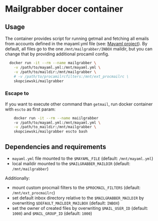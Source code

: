 # Mailgrabber docer container

## Usage

The container provides script for running getmail and fetching all emails from accounts defined in the mayaml.yml file (see: [Mayaml project][mayaml_url]). 
By default, all files go to the one `/mnt/mailgrabber/INBOX` maildir, but you can change that by providing additional procamil config.

```bash
  docker run -it --rm --name mailgrabber \
    -v /path/to/mayaml.yml:/mnt/mayaml.yml \
    -v /path/to/maildir:/mnt/mailgrabber \
    # -v /path/to/procamilrcfilters:/mnt/ext_procmailrc \
    skopciewski/mailgrabber
```

### Escape to

If you want to execute other command than `getmail`, run docker container with `escto` as first param:

```bash
    docker run -it --rm --name maiilgrabber 
    -v /path/to/mayaml.yml:/mnt/mayaml.yml \
    -v /path/to_maildir:/mnt/mailgrabber \
    skopciewski/mailgrabber escto bash
```

## Dependencies and requirements

* `mayaml.yml` file mounted to the `$MAYAML_FILE` (default: `/mnt/mayaml.yml`)
* local maildir mounted to the `$MAILGRABBER_MAILDIR` (default: `/mnt/mailgrabber`)

Additionally:

* mount custom procmail filters to the `$PROCMAIL_FILTERS` (default: `/mnt/ext_procmailrc`)
* set default inbox directory relative to the `$MAILGRABBER_MAILDIR` by overwriting `$DEFAULT_MAILDIR_MAILBOX` (default: `INBOX`)
* set the owner of created files by overwriting `$MAIL_USER_ID` (default: `1000`) and `$MAIL_GROUP_ID` (default: `1000`)

[mayaml_url]: https://github.com/skopciewski/mayaml
